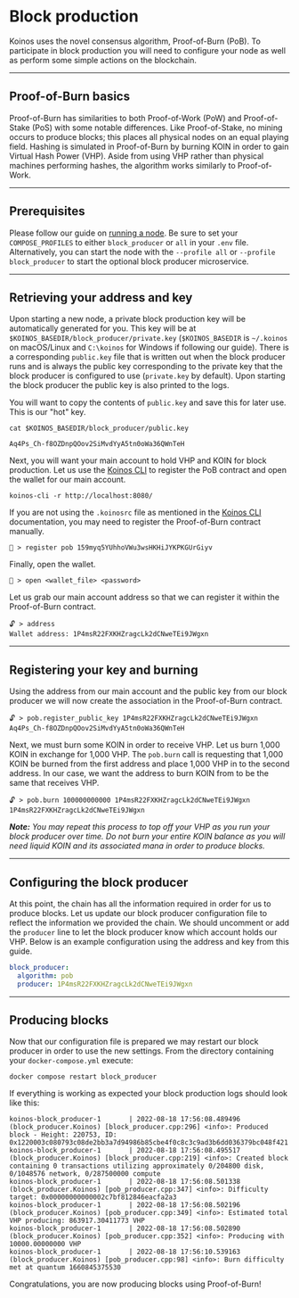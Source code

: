 # Block production
Koinos uses the novel consensus algorithm, Proof-of-Burn (PoB). To participate in block production you will need to configure your node as well as perform some simple actions on the blockchain.

---
## Proof-of-Burn basics
Proof-of-Burn has similarities to both Proof-of-Work (PoW) and Proof-of-Stake (PoS) with some notable differences. Like Proof-of-Stake, no mining occurs to produce blocks; this places all physical nodes on an equal playing field. Hashing is simulated in Proof-of-Burn by burning KOIN in order to gain Virtual Hash Power (VHP). Aside from using VHP rather than physical machines performing hashes, the algorithm works similarly to Proof-of-Work.

---
## Prerequisites
Please follow our guide on [running a node](running-a-node.md). Be sure to set your `COMPOSE_PROFILES` to either `block_producer` or `all` in your `.env` file. Alternatively, you can start the node with the `--profile all` or `--profile block_producer` to start the optional block producer microservice.

---
## Retrieving your address and key
Upon starting a new node, a private block production key will be automatically generated for you. This key will be at `$KOINOS_BASEDIR/block_producer/private.key` (`$KOINOS_BASEDIR` is `~/.koinos` on macOS/Linux and `C:\koinos` for Windows if following our guide). There is a corresponding `public.key` file that is written out when the block producer runs and is always the public key corresponding to the private key that the block producer is configured to use (`private.key` by default). Upon starting the block producer the public key is also printed to the logs.

You will want to copy the contents of `public.key` and save this for later use. This is our "hot" key.

```console
cat $KOINOS_BASEDIR/block_producer/public.key
```
```{ .txt, .no-copy }
Aq4Ps_Ch-f8OZDnpQOov2SiMvdYyA5tn0oWa36QWnTeH
```

Next, you will want your main account to hold VHP and KOIN for block production. Let us use the [Koinos CLI](../../developers/cli.md) to register the PoB contract and open the wallet for our main account.

```{ .txt, .no-copy }
koinos-cli -r http://localhost:8080/
```

If you are not using the `.koinosrc` file as mentioned in the [Koinos CLI](../../developers/cli.md) documentation, you may need to register the Proof-of-Burn contract manually.
```{ .txt, .no-copy }
🔐 > register pob 159myq5YUhhoVWu3wsHKHiJYKPKGUrGiyv
```

Finally, open the wallet.
```{ .txt, .no-copy }
🔐 > open <wallet_file> <password>
```

Let us grab our main account address so that we can register it within the Proof-of-Burn contract.

```{ .txt, .no-copy }
🔓 > address
Wallet address: 1P4msR22FXKHZragcLk2dCNweTEi9JWgxn
```

---
## Registering your key and burning
Using the address from our main account and the public key from our block producer we will now create the association in the Proof-of-Burn contract.

```{ .txt, .no-copy }
🔓 > pob.register_public_key 1P4msR22FXKHZragcLk2dCNweTEi9JWgxn Aq4Ps_Ch-f8OZDnpQOov2SiMvdYyA5tn0oWa36QWnTeH
```

Next, we must burn some KOIN in order to receive VHP. Let us burn 1,000 KOIN in exchange for 1,000 VHP. The `pob.burn` call is requesting that 1,000 KOIN be burned from the first address and place 1,000 VHP in to the second address. In our case, we want the address to burn KOIN from to be the same that receives VHP.

```{ .txt, .no-copy }
🔓 > pob.burn 100000000000 1P4msR22FXKHZragcLk2dCNweTEi9JWgxn 1P4msR22FXKHZragcLk2dCNweTEi9JWgxn
```
_**Note:** You may repeat this process to top off your VHP as you run your block producer over time. Do not burn your entire KOIN balance as you will need liquid KOIN and its associated mana in order to produce blocks._

---
## Configuring the block producer
At this point, the chain has all the information required in order for us to produce blocks. Let us update our block producer configuration file to reflect the information we provided the chain. We should uncomment or add the `producer` line to let the block producer know which account holds our VHP. Below is an example configuration using the address and key from this guide.

```yml
block_producer:
  algorithm: pob
  producer: 1P4msR22FXKHZragcLk2dCNweTEi9JWgxn
```

---
## Producing blocks
Now that our configuration file is prepared we may restart our block producer in order to use the new settings. From the directory containing your `docker-compose.yml` execute:

```console
docker compose restart block_producer
```

If everything is working as expected your block production logs should look like this:

```{ .txt, .no-copy }
koinos-block_producer-1       | 2022-08-18 17:56:08.489496 (block_producer.Koinos) [block_producer.cpp:296] <info>: Produced block - Height: 220753, ID: 0x1220003c080793c08de2bb3a7d94986b85cbe4f0c8c3c9ad3b6dd036379bc048f421
koinos-block_producer-1       | 2022-08-18 17:56:08.495517 (block_producer.Koinos) [block_producer.cpp:219] <info>: Created block containing 0 transactions utilizing approximately 0/204800 disk, 0/1048576 network, 0/287500000 compute
koinos-block_producer-1       | 2022-08-18 17:56:08.501338 (block_producer.Koinos) [pob_producer.cpp:347] <info>: Difficulty target: 0x00000000000002c7bf812846eacfa2a3
koinos-block_producer-1       | 2022-08-18 17:56:08.502196 (block_producer.Koinos) [pob_producer.cpp:349] <info>: Estimated total VHP producing: 863917.30411773 VHP
koinos-block_producer-1       | 2022-08-18 17:56:08.502890 (block_producer.Koinos) [pob_producer.cpp:352] <info>: Producing with 10000.00000000 VHP
koinos-block_producer-1       | 2022-08-18 17:56:10.539163 (block_producer.Koinos) [pob_producer.cpp:98] <info>: Burn difficulty met at quantum 1660845375530
```

Congratulations, you are now producing blocks using Proof-of-Burn!